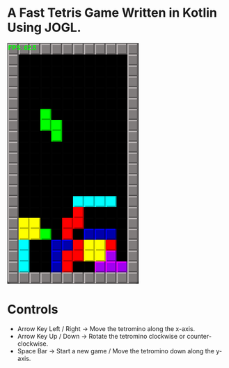 # A Fast Tetris Game Written in Kotlin Using JOGL.

![alt text](https://github.com/ultraviolet-jordan/tetris/blob/main/img.png)

# Controls
- Arrow Key Left / Right -> Move the tetromino along the x-axis.
- Arrow Key Up / Down -> Rotate the tetromino clockwise or counter-clockwise.
- Space Bar -> Start a new game / Move the tetromino down along the y-axis.
